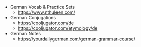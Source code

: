 - German Vocab & Practice Sets
	- https://www.nthuleen.com/
- German Conjugations
	- https://cooljugator.com/de
	- https://cooljugator.com/etymology/de
- German Notes
	- https://yourdailygerman.com/german-grammar-course/